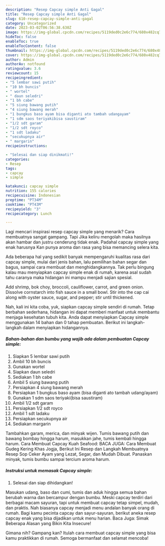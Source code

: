 ```yaml
---
description: "Resep Capcay simple Anti Gagal"
title: "Resep Capcay simple Anti Gagal"
slug: 610-resep-capcay-simple-anti-gagal
category: Uncategorized
date: 2023-03-02T06:56:38.630Z
image: https://img-global.cpcdn.com/recipes/5119ded0c2e6c774/680x482cq70/capcay-simple-foto-resep-utama.jpg
hideToc: false
enableToc: true
enableTocContent: false
thumbnail: https://img-global.cpcdn.com/recipes/5119ded0c2e6c774/680x482cq70/capcay-simple-foto-resep-utama.jpg
cover: https://img-global.cpcdn.com/recipes/5119ded0c2e6c774/680x482cq70/capcay-simple-foto-resep-utama.jpg
author: Admin
authorAv: notfound
ratingvalue: 3.6
reviewcount: 15
recipeingredient:
- "5 lembar sawi putih"
- "10 bh buncis"
- " wortel"
- " daun seledri"
- "1 bh cabe"
- "5 siung bawang putih"
- "4 siung bawang merah"
- "1 bungkus baso ayam bisa diganti ato tambah udangayam"
- "1 sdm saos teriyakibisa saustiram"
- "1/2 sdt garam"
- "1/2 sdt royco"
- "1 sdt ladaku"
- "secukupnya air"
- " margarin"
recipeinstructions:

- "Selesai dan siap dinikmati!"
categories:
- Resep
tags:
- capcay
- simple

katakunci: capcay simple 
nutrition: 155 calories
recipecuisine: Indonesian
preptime: "PT34M"
cooktime: "PT43M"
recipeyield: "3"
recipecategory: Lunch

---
```



Lagi mencari inspirasi resep capcay simple yang menarik? Cara membuatnya sangat gampang. Tapi Jika keliru mengolah maka hasilnya akan hambar dan justru cenderung tidak enak. Padahal capcay simple yang enak harusnya Kan punya aroma dan rasa yang bisa memancing selera kita.


Ada beberapa hal yang sedikit banyak mempengaruhi kualitas rasa dari capcay simple, mulai dari jenis bahan, lalu pemilihan bahan segar dan bagus, sampai cara membuat dan menghidangkannya. Tak perlu bingung kalau mau menyiapkan capcay simple enak di rumah, karena asal sudah tahu caranya maka hidangan ini mampu menjadi sajian spesial.

Add shrimp, bok choy, broccoli, cauliflower, carrot, and green onion. Dissolve cornstarch into fish sauce in a small bowl. Stir into the cap cai along with oyster sauce, sugar, and pepper; stir until thickened.


Nah, kali ini kita coba, yuk, siapkan capcay simple sendiri di rumah. Tetap berbahan sederhana, hidangan ini dapat memberi manfaat untuk membantu menjaga kesehatan tubuh kita. Anda dapat menyiapkan Capcay simple menggunakan 14 bahan dan 0 tahap pembuatan. Berikut ini langkah-langkah dalam menyiapkan hidangannya.

<!--inarticleads1-->

##### Bahan-bahan dan bumbu yang wajib ada dalam pembuatan Capcay simple:

1. Siapkan 5 lembar sawi putih
1. Ambil 10 bh buncis
1. Gunakan  wortel
1. Siapkan  daun seledri
1. Sediakan 1 bh cabe
1. Ambil 5 siung bawang putih
1. Persiapkan 4 siung bawang merah
1. Persiapkan 1 bungkus baso ayam (bisa diganti ato tambah udang/ayam)
1. Gunakan 1 sdm saos teriyaki(bisa saustiram)
1. Ambil 1/2 sdt garam
1. Persiapkan 1/2 sdt royco
1. Ambil 1 sdt ladaku
1. Persiapkan secukupnya air
1. Sediakan  margarin


Tambahkan garam, merica, dan minyak wijen. Tumis bawang putih dan bawang bombay hingga harum, masukkan jahe, tumis kembali hingga harum. Cara Membuat Capcay Kuah Seafood: BACA JUGA: Cara Membuat Gudeg Kering Khas Jogja, Berikut Ini Resep dan Langkah Membuatnya Resep Sop Ceker Ayam yang Lezat, Segar, dan Mudah Dibuat. Panaskan minyak, tumis bumbu sampai tercium aroma harum. 

<!--inarticleads2-->

##### Instruksi untuk memasak Capcay simple:


1. Selesai dan siap dihidangkan!

Masukan udang, baso dan cumi, tumis dan aduk hingga semua bahan berubah warna dan bercampur dengan bumbu. Meski capcay terdiri dari berbagai macam sayuran, tapi untuk membuat capcay tetap simpel, mudah, dan praktis. Nah biasanya capcay menjadi menu andalan banyak orang di rumah. Bagi kamu pecinta capcay dan sayur-sayuran, berikut aneka resep capcay enak yang bisa dijadikan untuk menu harian. Baca Juga: Simak Beberapa Alasan yang Bikin Kita Insecure! 

Gimana nih? Gampang kan? Itulah cara membuat capcay simple yang bisa kamu praktikkan di rumah. Semoga bermanfaat dan selamat mencoba!
